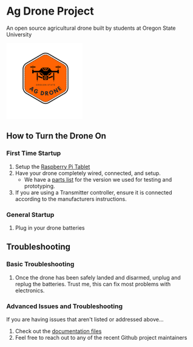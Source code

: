 # Ag Drone Project
An open source agricultural drone built by students at Oregon State University

<img src="documentation/images/ag_drone.png" alt="Ag Drone Logo" width="200">

## How to Turn the Drone On
### First Time Startup
1. Setup the [Raspberry Pi Tablet](documentation/rasp_pi_setup.md)
2. Have your drone completely wired, connected, and setup.
   - We have a [parts list](documentation/parts_list.md) for the version we used for testing and prototyping.
3. If you are using a Transmitter controller, ensure it is connected according to the manufacturers instructions.

### General Startup
1. Plug in your drone batteries

## Troubleshooting
### Basic Troubleshooting
1. Once the drone has been safely landed and disarmed, unplug and replug the batteries. Trust me, this can fix most problems with electronics.

### Advanced Issues and Troubleshooting
If you are having issues that aren't listed or addressed above...
1. Check out the [documentation files](documentation/doc_directory.md)
2. Feel free to reach out to any of the recent Github project maintainers
